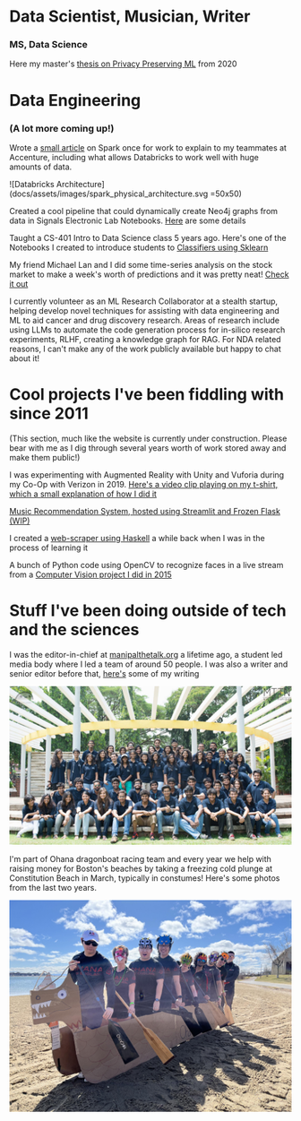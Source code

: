 # Data Scientist, Musician, Writer

### MS, Data Science <br>
Here my master's [thesis on Privacy Preserving ML](https://digitalcommons.njit.edu/theses/1792/) from 2020

# Data Engineering

### (A lot more coming up!)

Wrote a [small article](https://github.com/EruditeStranger/Spark_Docker/tree/main) on Spark once for work to explain to my teammates at Accenture, including what allows Databricks to work well with huge amounts of data.

![Databricks Architecture](docs/assets/images/spark_physical_architecture.svg =50x50)

Created a cool pipeline that could dynamically create Neo4j graphs from data in Signals Electronic Lab Notebooks. [Here](https://github.com/EruditeStranger/KNIME_Neo4j_UPL/blob/main/README.md) are some details

Taught a CS-401 Intro to Data Science class 5 years ago. Here's one of the Notebooks I created to introduce students to [Classifiers using Sklearn](https://github.com/EruditeStranger/CS-301-Scikit-Learn)

My friend Michael Lan and I did some time-series analysis on the stock market to make a week's worth of predictions and it was pretty neat! [Check it out](https://github.com/EruditeStranger/Stock-Market-Analysis)

I currently volunteer as an ML Research Collaborator at a stealth startup, helping develop novel techniques for assisting with data engineering and ML to aid cancer and drug discovery research. Areas of research include using LLMs to automate the code generation process for in-silico research experiments, RLHF, creating a knowledge graph for RAG. For NDA related reasons, I can't make any of the work publicly available but happy to chat about it!

# Cool projects I've been fiddling with since 2011
(This section, much like the website is currently under construction. Please bear with me as I dig through several years worth of work stored away and make them public!)

I was experimenting with Augmented Reality with Unity and Vuforia during my Co-Op with Verizon in 2019. [Here's a video clip playing on my t-shirt, which a small explanation of how I did it](https://www.youtube.com/watch?v=q2IQPzE1uxw)

[Music Recommendation System, hosted using Streamlit and Frozen Flask (WIP)](https://github.com/EruditeStranger/Music_Rec/tree/main)

I created a [web-scraper using Haskell](https://github.com/EruditeStranger/MALHaskellScraper) a while back when I was in the process of learning it

A bunch of Python code using OpenCV to recognize faces in a live stream from a [Computer Vision project I did in 2015](https://github.com/EruditeStranger/Detect-Faces-in-Video)

# Stuff I've been doing outside of tech and the sciences
I was the editor-in-chief at [manipalthetalk.org](manipalthetalk.org) a lifetime ago, a student led media body where I led a team of around 50 people. I was also a writer and senior editor before that, [here's](https://www.manipalthetalk.org/?s=rahul+basu) some of my writing

![MTTN 2015](docs/assets/images/MTTN.jpg)

I'm part of Ohana dragonboat racing team and every year we help with raising money for Boston's beaches by taking a freezing cold plunge at Constitution Beach in March, typically in constumes! Here's some photos from the last two years.

![Save the Harbor Event 2024](docs/assets/images/Ohana2024.jpg)


